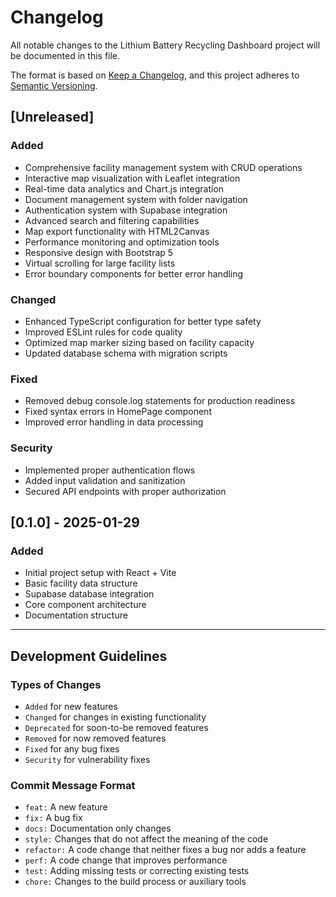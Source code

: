 # Changelog

All notable changes to the Lithium Battery Recycling Dashboard project will be documented in this file.

The format is based on [Keep a Changelog](https://keepachangelog.com/en/1.0.0/),
and this project adheres to [Semantic Versioning](https://semver.org/spec/v2.0.0.html).

## [Unreleased]

### Added
- Comprehensive facility management system with CRUD operations
- Interactive map visualization with Leaflet integration
- Real-time data analytics and Chart.js integration
- Document management system with folder navigation
- Authentication system with Supabase integration
- Advanced search and filtering capabilities
- Map export functionality with HTML2Canvas
- Performance monitoring and optimization tools
- Responsive design with Bootstrap 5
- Virtual scrolling for large facility lists
- Error boundary components for better error handling

### Changed
- Enhanced TypeScript configuration for better type safety
- Improved ESLint rules for code quality
- Optimized map marker sizing based on facility capacity
- Updated database schema with migration scripts

### Fixed
- Removed debug console.log statements for production readiness
- Fixed syntax errors in HomePage component
- Improved error handling in data processing

### Security
- Implemented proper authentication flows
- Added input validation and sanitization
- Secured API endpoints with proper authorization

## [0.1.0] - 2025-01-29

### Added
- Initial project setup with React + Vite
- Basic facility data structure
- Supabase database integration
- Core component architecture
- Documentation structure

---

## Development Guidelines

### Types of Changes
- `Added` for new features
- `Changed` for changes in existing functionality
- `Deprecated` for soon-to-be removed features
- `Removed` for now removed features
- `Fixed` for any bug fixes
- `Security` for vulnerability fixes

### Commit Message Format
- `feat:` A new feature
- `fix:` A bug fix
- `docs:` Documentation only changes
- `style:` Changes that do not affect the meaning of the code
- `refactor:` A code change that neither fixes a bug nor adds a feature
- `perf:` A code change that improves performance
- `test:` Adding missing tests or correcting existing tests
- `chore:` Changes to the build process or auxiliary tools